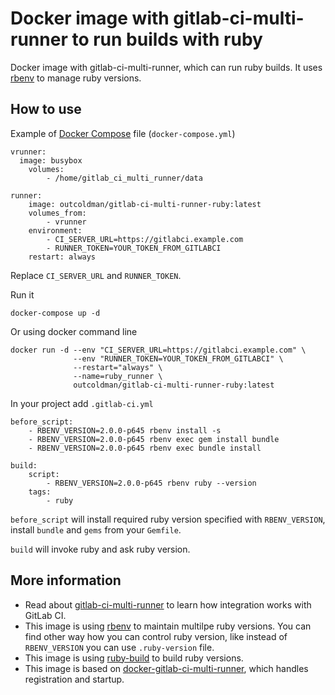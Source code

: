 # Docker image with gitlab-ci-multi-runner to run builds with ruby

Docker image with gitlab-ci-multi-runner, which can run ruby builds. It uses [rbenv](https://github.com/sstephenson/rbenv) to manage ruby versions.

## How to use

Example of [Docker Compose](https://docs.docker.com/compose/) file (`docker-compose.yml`)

```
vrunner:
  image: busybox
    volumes:
        - /home/gitlab_ci_multi_runner/data

runner:
    image: outcoldman/gitlab-ci-multi-runner-ruby:latest
    volumes_from:
        - vrunner
    environment:
        - CI_SERVER_URL=https://gitlabci.example.com
        - RUNNER_TOKEN=YOUR_TOKEN_FROM_GITLABCI
    restart: always
```

Replace `CI_SERVER_URL` and `RUNNER_TOKEN`.

Run it

```
docker-compose up -d
```

Or using docker command line

```
docker run -d --env "CI_SERVER_URL=https://gitlabci.example.com" \
              --env "RUNNER_TOKEN=YOUR_TOKEN_FROM_GITLABCI" \
              --restart="always" \
              --name=ruby_runner \
              outcoldman/gitlab-ci-multi-runner-ruby:latest
```

In your project add `.gitlab-ci.yml`

```
before_script:
    - RBENV_VERSION=2.0.0-p645 rbenv install -s
    - RBENV_VERSION=2.0.0-p645 rbenv exec gem install bundle
    - RBENV_VERSION=2.0.0-p645 rbenv exec bundle install

build:
    script:
        - RBENV_VERSION=2.0.0-p645 rbenv ruby --version
    tags:
        - ruby
```

`before_script` will install required ruby version specified with `RBENV_VERSION`, install `bundle` and `gems` from your `Gemfile`.

`build` will invoke ruby and ask ruby version.

## More information

* Read about [gitlab-ci-multi-runner](https://gitlab.com/gitlab-org/gitlab-ci-multi-runner/) to learn how integration works with GitLab CI.
* This image is using [rbenv](https://github.com/sstephenson/rbenv) to maintain multilpe ruby versions. You can find other way how you can control ruby version, like instead of `RBENV_VERSION` you can use `.ruby-version` file.
* This image is using [ruby-build](https://github.com/sstephenson/ruby-build) to build ruby versions.
* This image is based on [docker-gitlab-ci-multi-runner](https://github.com/sameersbn/docker-gitlab-ci-multi-runner), which handles registration and startup.
